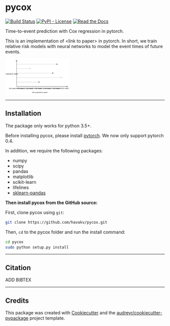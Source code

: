 # pycox


[![Build Status](https://img.shields.io/travis/havakv/pycox.svg?branch=master)](https://travis-ci.org/havakv/pycox)
[![PyPI - License](https://img.shields.io/pypi/l/Django.svg)](https://github.com/havakv/pycox/blob/master/LICENSE)
[![Read the Docs](https://img.shields.io/readthedocs/pip.svg)](https://pycox.readthedocs.io/en/latest/?badge=latest)



Time-to-event prediction with Cox regression in pytorch. 

This is an implementation of \<link to paper\> in pytorch.
In short, we train relative risk models with neural networks to model the event times of future events.


<img src="./Time-to-event.svg" width="40%">

------------------


## Installation

The package only works for python 3.5+.

Before installing pycox, please install [pytorch](https://pytorch.org/). We now only support pytorch 0.4.

In addition, we require the following packages:

- numpy
- scipy
- pandas
- matplotlib
- scikit-learn
- lifelines
- [sklearn-pandas](https://github.com/scikit-learn-contrib/sklearn-pandas)


**Then install pycox from the GitHub source:**

First, clone pycox using `git`:

```sh
git clone https://github.com/havakv/pycox.git
```

 Then, `cd` to the pycox folder and run the install command:
```sh
cd pycox
sudo python setup.py install
```
------------------
## Citation

ADD BIBTEX

------------------

## Credits

This package was created with [Cookiecutter](https://github.com/audreyr/cookiecutter) and the [audreyr/cookiecutter-pypackage](https://github.com/audreyr/cookiecutter-pypackage) project template.

<!-- This package was created with Cookiecutter_ and the `audreyr/cookiecutter-pypackage`_ project template.

.. _Cookiecutter: https://github.com/audreyr/cookiecutter
.. _`audreyr/cookiecutter-pypackage`: https://github.com/audreyr/cookiecutter-pypackage -->
